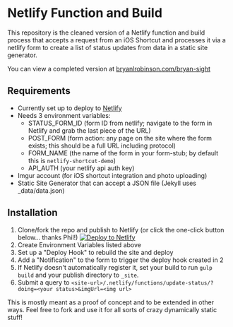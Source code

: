 # Netlify Function and Build

This repository is the cleaned version of a Netlify function and build process that accepts a request from an iOS Shortcut and processes it via a netlify form to create a list of status updates from data in a static site generator.

You can view a completed version at [bryanlrobinson.com/bryan-sight](https://bryanlrobinson.com/bryan-sight)


## Requirements
- Currently set up to deploy to [Netlify](https://netlify.com)
- Needs 3 environment variables:
    - STATUS_FORM_ID (form ID from netlify; navigate to the form in Netlify and grab the last piece of the URL)
    - POST_FORM (form action: any page on the site where the form exists; this should be a full URL including protocol) 
    - FORM_NAME (the name of the form in your form-stub; by default this is `netlify-shortcut-demo`)
    - API_AUTH (your netlify api auth key)
- Imgur account (for iOS shortcut integration and photo uploading)
- Static Site Generator that can accept a JSON file (Jekyll uses _data/data.json)


## Installation
1. Clone/fork the repo and publish to Netlify (or click the one-click button below... thanks Phil!)
[![Deploy to Netlify](https://www.netlify.com/img/deploy/button.svg)](https://app.netlify.com/start/deploy?repository=https://github.com/brob/netlify-shortcut-statuses)
2. Create Environment Variables listed above
3. Set up a "Deploy Hook" to rebuild the site and deploy
4. Add a "Notification" to the form to trigger the deploy hook created in 2
5. If Netlify doesn't automatically register it, set your build to run `gulp build` and your publish directory to `_site`.
6. Submit a query to `<site-url>/.netlify/functions/update-status/?doing=<your status>&imgUrl=<img url>`

This is mostly meant as a proof of concept and to be extended in other ways. Feel free to fork and use it for all sorts of crazy dynamically static stuff!